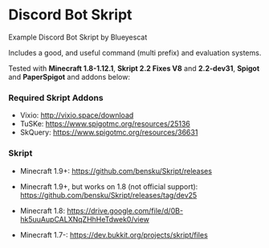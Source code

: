 # Discord Bot Skript
Example Discord Bot Skript by Blueyescat

Includes a good, and useful command (multi prefix) and evaluation systems.

Tested with **Minecraft 1.8-1.12.1**, **Skript 2.2 Fixes V8** and **2.2-dev31**, **Spigot** and **PaperSpigot** and addons below:

### Required Skript Addons
- Vixio: http://vixio.space/download
- TuSKe: https://www.spigotmc.org/resources/25136
- SkQuery: https://www.spigotmc.org/resources/36631

### Skript
- Minecraft 1.9+: https://github.com/bensku/Skript/releases

- Minecraft 1.9+, but works on 1.8 (not official support): https://github.com/bensku/Skript/releases/tag/dev25
- Minecraft 1.8: https://drive.google.com/file/d/0B-hk5uuAupCALXNqZHhHeTdwek0/view

- Minecraft 1.7-: https://dev.bukkit.org/projects/skript/files
